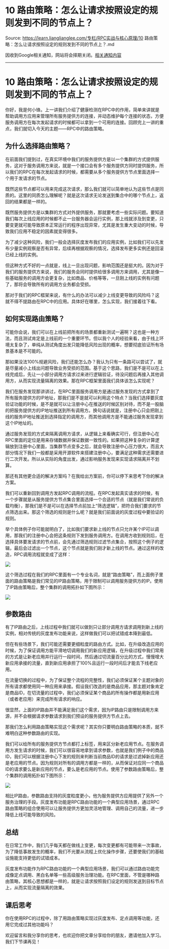# 10 路由策略：怎么让请求按照设定的规则发到不同的节点上？ 

Source: https://learn.lianglianglee.com/专栏/RPC实战与核心原理/10 路由策略：怎么让请求按照设定的规则发到不同的节点上？.md

因收到Google相关通知，网站将会择期关闭。[相关通知内容](https://lumendatabase.org/notices/44265620)

---

# 10 路由策略：怎么让请求按照设定的规则发到不同的节点上？

你好，我是何小锋。上一讲我们介绍了健康检测在RPC中的作用，简单来讲就是帮助调用方应用来管理所有服务提供方的连接，并动态维护每个连接的状态，方便服务调用方在每次发起请求的时候都可以拿到一个可用的连接。回顾完上一讲的重点，我们就切入今天的主题——RPC中的路由策略。

## 为什么选择路由策略？

在前面我们提到过，在真实环境中我们的服务提供方是以一个集群的方式提供服务，这对于服务调用方来说，就是一个接口会有多个服务提供方同时提供服务，所以我们的RPC在每次发起请求的时候，都需要从多个服务提供方节点里面选择一个用于发请求的节点。

既然这些节点都可以用来完成这次请求，那么我们就可以简单地认为这些节点是同质的。这里的同质怎么理解呢？就是这次请求无论发送到集合中的哪个节点上，返回的结果都是一样的。

既然服务提供方是以集群的方式对外提供服务，那就要考虑一些实际问题。要知道我们每次上线应用的时候都不止一台服务器会运行实例，那上线就涉及到变更，只要变更就可能导致原本正常运行的程序出现异常，尤其是发生重大变动的时候，导致我们应用不稳定的因素就变得很多。

为了减少这种风险，我们一般会选择灰度发布我们的应用实例，比如我们可以先发布少量实例观察是否有异常，后续再根据观察的情况，选择发布更多实例还是回滚已经上线的实例。

但这种方式不好的一点就是，线上一旦出现问题，影响范围还是挺大的。因为对于我们的服务提供方来说，我们的服务会同时提供给很多调用方来调用，尤其是像一些基础服务的调用方会更复杂，比如商品、价格等等，一旦刚上线的实例有问题了，那将会导致所有的调用方业务都会受损。

那对于我们的RPC框架来说，有什么的办法可以减少上线变更导致的风险吗？这就不得不提路由在RPC中的应用。具体好在哪里，怎么实现，我们接着往下看。

## 如何实现路由策略？

可能你会说，我们可以在上线前把所有的场景都重新测试一遍啊？这也是一种方法，而且测试肯定是上线前的一个重要环节。但以我个人的经验来看，由于线上环境太复杂了，单纯从测试角度出发只能降低风险出现的概率，想要彻底验证所有场景基本是不可能的。

那如果没法100%规避风险，我们还能怎么办？我认为只有一条路可以尝试了，就是尽量减小上线出问题导致业务受损的范围。基于这个思路，我们是不是可以在上线完成后，先让一小部分调用方请求过来进行逻辑验证，待没问题后再接入其他调用方，从而实现流量隔离的效果。那在RPC框架里面我们具体该怎么实现呢？

我们在服务发现那讲讲过，在RPC里面服务调用方是通过服务发现的方式拿到了所有服务提供方的IP地址，那我们是不是就可以利用这个特点？当我们选择要灰度验证功能的时候，是不是就可以让注册中心在推送的时候区别对待，而不是一股脑的把服务提供方的IP地址推送到所有调用方。换句话说就是，注册中心只会把刚上线的服务IP地址推送到选择指定的调用方，而其他调用方是不能通过服务发现拿到这个IP地址的。

通过服务发现的方式来隔离调用方请求，从逻辑上来看确实可行，但注册中心在RPC里面的定位是用来存储数据并保证数据一致性的。如果把这种复杂的计算逻辑放到注册中心里面，当集群节点变多之后，就会导致注册中心压力很大，而且大部分情况下我们一般都是采用开源软件来搭建注册中心，要满足这种需求还需要进行二次开发。所以从实际的角度出发，通过影响服务发现来实现请求隔离并不划算。

那还有其他更合适的解决方案吗？在我给出方案前，你可以停下来思考下你的解决方案。

我们可以重新回到调用方发起RPC调用的流程。在RPC发起真实请求的时候，有一个步骤就是从服务提供方节点集合里面选择一个合适的节点（就是我们常说的负载均衡），那我们是不是可以在选择节点前加上“筛选逻辑”，把符合我们要求的节点筛选出来。那这个筛选的规则是什么呢？就是我们前面说的灰度过程中要验证的规则。

举个具体例子你可能就明白了，比如我们要求新上线的节点只允许某个IP可以调用，那我们的注册中心会把这条规则下发到服务调用方。在调用方收到规则后，在选择具体要发请求的节点前，会先通过筛选规则过滤节点集合，按照这个例子的逻辑，最后会过滤出一个节点，这个节点就是我们刚才新上线的节点。通过这样的改造，RPC调用流程就变成了这样：

![](assets/437a571978dd49c5b09d214af989e949.jpg)

这个筛选过程在我们的RPC里面有一个专业名词，就是“路由策略”，而上面例子里面的路由策略是我们常见的IP路由策略，用于限制可以调用服务提供方的IP。使用了IP路由策略后，整个集群的调用拓扑如下图所示：

![](assets/f88c82c67d3b4e80b90fb2f6615ce9fe.jpg)

## 参数路由

有了IP路由之后，上线过程中我们就可以做到只让部分调用方请求调用到新上线的实例，相对传统的灰度发布功能来说，这样做我们可以把试错成本降到最低。

但在有些场景下，我们可能还需要更细粒度的路由方式。比如，在升级改造应用的时候，为了保证调用方能平滑地切调用我们的新应用逻辑，在升级过程中我们常用的方式是让新老应用并行运行一段时间，然后通过切流量百分比的方式，慢慢增大新应用承接的流量，直到新应用承担了100%且运行一段时间后才能去下线老应用。

在流量切换的过程中，为了保证整个流程的完整性，我们必须保证某个主题对象的所有请求都使用同一种应用来承接。假设我们改造的是商品应用，那主题对象肯定是商品ID，在切流量的过程中，我们必须保证某个商品的所有操作都是用新应用（或者老应用）来完成所有请求的响应。

很显然，上面的IP路由并不能满足我们这个需求，因为IP路由只是限制调用方来源，并不会根据请求参数请求到我们预设的服务提供方节点上去。

那我们怎么利用路由策略实现这个需求呢？其实你只要明白路由策略的本质，就不难明白这种参数路由的实现。

我们可以给所有的服务提供方节点都打上标签，用来区分新老应用节点。在服务调用方发生请求的时候，我们可以很容易地拿到请求参数，也就是我们例子中的商品ID，我们可以根据注册中心下发的规则来判断当前商品ID的请求是过滤掉新应用还是老应用的节点。因为规则对所有的调用方都是一样的，从而保证对应同一个商品ID的请求要么是新应用的节点，要么是老应用的节点。使用了参数路由策略后，整个集群的调用拓扑如下图所示：

![](assets/0de87fbdf4544156893b83c5aa019495.jpg)

相比IP路由，参数路由支持的灰度粒度更小，他为服务提供方应用提供了另外一个服务治理的手段。灰度发布功能是RPC路由功能的一个典型应用场景，通过RPC路由策略的组合使用可以让服务提供方更加灵活地管理、调用自己的流量，进一步降低上线可能导致的风险。

## 总结

在日常工作中，我们几乎每天都在做线上变更，每次变更都有可能带来一次事故，为了降低事故发生的概率，我们不光要从流程上优化操作步骤，还要使我们的基础设施能支持更低的试错成本。

灰度发布功能作为RPC路由功能的一个典型应用场景，我们可以通过路由功能完成像定点调用、黑白名单等一些高级服务治理功能。在RPC里面，不管是哪种路由策略，其核心思想都是一样的，就是让请求按照我们设定的规则发送到目标节点上，从而实现流量隔离的效果。

## 课后思考

你在使用RPC的过程中，除了用路由策略实现过灰度发布、定点调用等功能，还用它完成过其他功能吗？

欢迎留言和我分享你的思考，也欢迎你把文章分享给你的朋友，邀请他加入学习。我们下节课再见！